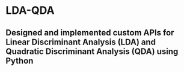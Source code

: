 # LDA-QDA


## Designed and implemented custom APIs for Linear Discriminant Analysis (LDA) and Quadratic Discriminant Analysis (QDA) using Python
